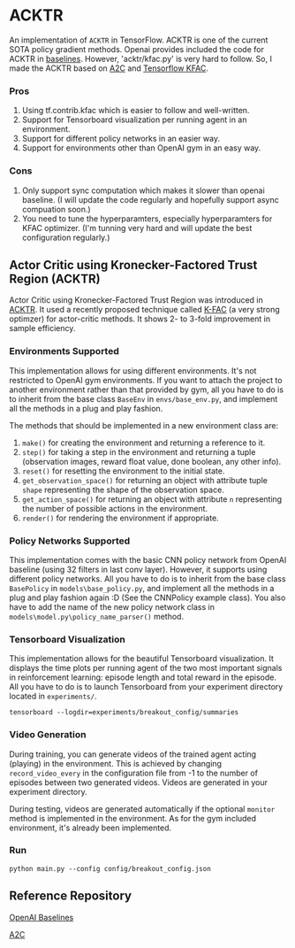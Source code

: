 # ACKTR
An implementation of `ACKTR` in TensorFlow. ACKTR is one of the current SOTA policy gradient methods. Openai provides included the code for ACKTR in [baselines](https://github.com/openai/baselines). However, 'acktr/kfac.py' is very hard to follow. So, I made the ACKTR based on [A2C](https://github.com/MG2033/A2C) and [Tensorflow KFAC](https://github.com/tensorflow/tensorflow/tree/master/tensorflow/contrib/kfac).

### Pros
1. Using tf.contrib.kfac which is easier to follow and well-written.
2. Support for Tensorboard visualization per running agent in an environment.
3. Support for different policy networks in an easier way.
4. Support for environments other than OpenAI gym in an easy way.

### Cons
1. Only support sync computation which makes it slower than openai baseline. (I will update the code regularly and hopefully support async compuation soon.)
2. You need to tune the hyperparamters, especially hyperparamters for KFAC optimizer. (I'm tunning very hard and will update the best configuration regularly.)

## Actor Critic using Kronecker-Factored Trust Region (ACKTR)
Actor Critic using Kronecker-Factored Trust Region was introduced in [ACKTR](https://arxiv.org/pdf/1708.05144.pdf). It used a recently proposed technique called [K-FAC](https://arxiv.org/abs/1503.05671) (a very strong optimzer) for actor-critic methods. It shows 2- to 3-fold improvement in sample efficiency.

### Environments Supported
This implementation allows for using different environments. It's not restricted to OpenAI gym environments. If you want to attach the project to another environment rather than that provided by gym, all you have to do is to inherit from the base class `BaseEnv` in `envs/base_env.py`, and implement all the methods in a plug and play fashion.

The methods that should be implemented in a new environment class are: 
1. `make()` for creating the environment and returning a reference to it.
2. `step()` for taking a step in the environment and returning a tuple (observation images, reward float value, done boolean, any other info).
3. `reset()` for resetting the environment to the initial state.
4. `get_observation_space()` for returning an object with attribute tuple `shape` representing the shape of the observation space.
5. `get_action_space()` for returning an object with attribute `n` representing the number of possible actions in the environment.
6. `render()` for rendering the environment if appropriate.

### Policy Networks Supported
This implementation comes with the basic CNN policy network from OpenAI baseline (using 32 filters in last conv layer). However, it supports using different policy networks. All you have to do is to inherit from the base class `BasePolicy` in `models\base_policy.py`, and implement all the methods in a plug and play fashion again :D (See the CNNPolicy example class). You also have to add the name of the new policy network class in `models\model.py\policy_name_parser()` method.

### Tensorboard Visualization
This implementation allows for the beautiful Tensorboard visualization. It displays the time plots per running agent of the two most important signals in reinforcement learning: episode length and total reward in the episode. All you have to do is to launch Tensorboard from your experiment directory located in `experiments/`.
```
tensorboard --logdir=experiments/breakout_config/summaries
```

### Video Generation
During training, you can generate videos of the trained agent acting (playing) in the environment. This is achieved by changing `record_video_every` in the configuration file from -1 to the number of episodes between two generated videos. Videos are generated in your experiment directory.

During testing, videos are generated automatically if the optional `monitor` method is implemented in the environment. As for the gym included environment, it's already been implemented.

### Run
```
python main.py --config config/breakout_config.json
```

## Reference Repository
[OpenAI Baselines](https://github.com/openai/baselines)

[A2C](https://github.com/MG2033/A2C)
